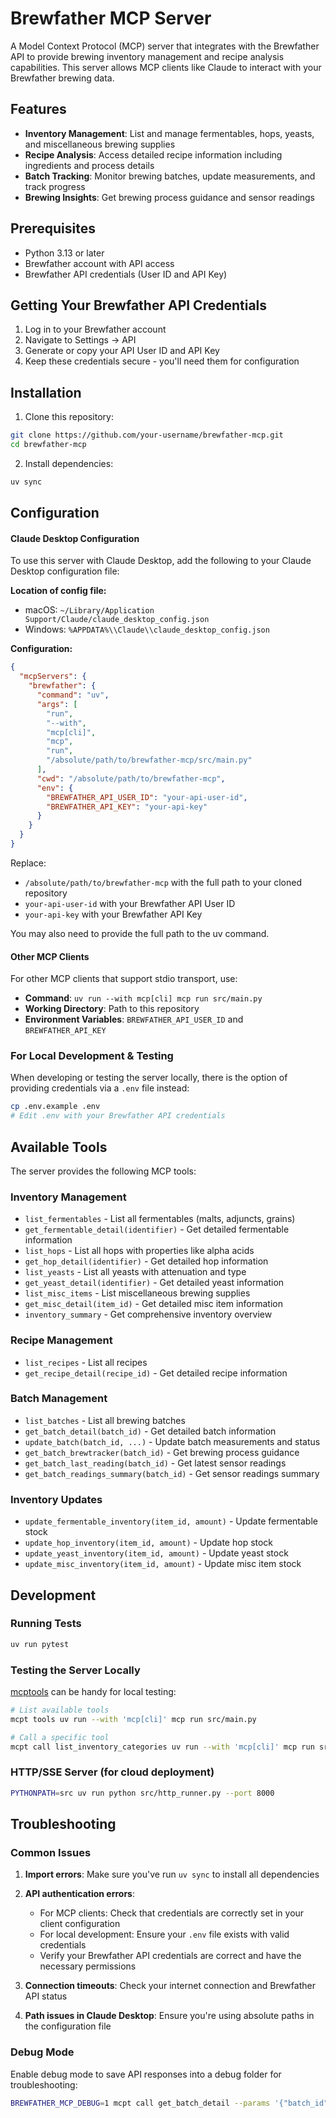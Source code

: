 # Brewfather MCP Server

A Model Context Protocol (MCP) server that integrates with the Brewfather API to provide brewing inventory management and recipe analysis capabilities. This server allows MCP clients like Claude to interact with your Brewfather brewing data.

## Features

- **Inventory Management**: List and manage fermentables, hops, yeasts, and miscellaneous brewing supplies
- **Recipe Analysis**: Access detailed recipe information including ingredients and process details
- **Batch Tracking**: Monitor brewing batches, update measurements, and track progress
- **Brewing Insights**: Get brewing process guidance and sensor readings

## Prerequisites

- Python 3.13 or later
- Brewfather account with API access
- Brewfather API credentials (User ID and API Key)

## Getting Your Brewfather API Credentials

1. Log in to your Brewfather account
2. Navigate to Settings → API
3. Generate or copy your API User ID and API Key
4. Keep these credentials secure - you'll need them for configuration

## Installation

1. Clone this repository:
```bash
git clone https://github.com/your-username/brewfather-mcp.git
cd brewfather-mcp
```

2. Install dependencies:
```bash
uv sync
```

## Configuration

#### Claude Desktop Configuration

To use this server with Claude Desktop, add the following to your Claude Desktop configuration file:

**Location of config file:**
- macOS: `~/Library/Application Support/Claude/claude_desktop_config.json`
- Windows: `%APPDATA%\\Claude\\claude_desktop_config.json`

**Configuration:**
```json
{
  "mcpServers": {
    "brewfather": {
      "command": "uv",
      "args": [
        "run",
        "--with",
        "mcp[cli]",
        "mcp",
        "run",
        "/absolute/path/to/brewfather-mcp/src/main.py"
      ],
      "cwd": "/absolute/path/to/brewfather-mcp",
      "env": {
        "BREWFATHER_API_USER_ID": "your-api-user-id",
        "BREWFATHER_API_KEY": "your-api-key"
      }
    }
  }
}
```

Replace:
- `/absolute/path/to/brewfather-mcp` with the full path to your cloned repository
- `your-api-user-id` with your Brewfather API User ID
- `your-api-key` with your Brewfather API Key

You may also need to provide the full path to the uv command.

#### Other MCP Clients

For other MCP clients that support stdio transport, use:
- **Command**: `uv run --with mcp[cli] mcp run src/main.py`
- **Working Directory**: Path to this repository
- **Environment Variables**: `BREWFATHER_API_USER_ID` and `BREWFATHER_API_KEY`

### For Local Development & Testing

When developing or testing the server locally, there is the option of providing credentials via a `.env` file instead:
```bash
cp .env.example .env
# Edit .env with your Brewfather API credentials
```

## Available Tools

The server provides the following MCP tools:

### Inventory Management
- `list_fermentables` - List all fermentables (malts, adjuncts, grains)
- `get_fermentable_detail(identifier)` - Get detailed fermentable information
- `list_hops` - List all hops with properties like alpha acids
- `get_hop_detail(identifier)` - Get detailed hop information
- `list_yeasts` - List all yeasts with attenuation and type
- `get_yeast_detail(identifier)` - Get detailed yeast information
- `list_misc_items` - List miscellaneous brewing supplies
- `get_misc_detail(item_id)` - Get detailed misc item information
- `inventory_summary` - Get comprehensive inventory overview

### Recipe Management
- `list_recipes` - List all recipes
- `get_recipe_detail(recipe_id)` - Get detailed recipe information

### Batch Management
- `list_batches` - List all brewing batches
- `get_batch_detail(batch_id)` - Get detailed batch information
- `update_batch(batch_id, ...)` - Update batch measurements and status
- `get_batch_brewtracker(batch_id)` - Get brewing process guidance
- `get_batch_last_reading(batch_id)` - Get latest sensor readings
- `get_batch_readings_summary(batch_id)` - Get sensor readings summary

### Inventory Updates
- `update_fermentable_inventory(item_id, amount)` - Update fermentable stock
- `update_hop_inventory(item_id, amount)` - Update hop stock  
- `update_yeast_inventory(item_id, amount)` - Update yeast stock
- `update_misc_inventory(item_id, amount)` - Update misc item stock

## Development

### Running Tests
```bash
uv run pytest
```

### Testing the Server Locally

[mcptools](https://github.com/f/mcptools) can be handy for local testing:

```bash
# List available tools
mcpt tools uv run --with 'mcp[cli]' mcp run src/main.py

# Call a specific tool
mcpt call list_inventory_categories uv run --with 'mcp[cli]' mcp run src/main.py
```

### HTTP/SSE Server (for cloud deployment)
```bash
PYTHONPATH=src uv run python src/http_runner.py --port 8000
```

## Troubleshooting

### Common Issues

1. **Import errors**: Make sure you've run `uv sync` to install all dependencies

2. **API authentication errors**: 
   - For MCP clients: Check that credentials are correctly set in your client configuration 
   - For local development: Ensure your `.env` file exists with valid credentials
   - Verify your Brewfather API credentials are correct and have the necessary permissions

3. **Connection timeouts**: Check your internet connection and Brewfather API status

4. **Path issues in Claude Desktop**: Ensure you're using absolute paths in the configuration file

### Debug Mode

Enable debug mode to save API responses into a debug folder for troubleshooting:
```bash
BREWFATHER_MCP_DEBUG=1 mcpt call get_batch_detail --params '{"batch_id": "your-batch-id"}' uv run --with 'mcp[cli]' mcp run src/main.py
```
